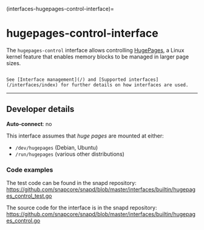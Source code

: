 (interfaces-hugepages-control-interface)=
# hugepages-control-interface

The `hugepages-control` interface allows controlling [HugePages](https://www.kernel.org/doc/Documentation/vm/hugetlbpage.txt), a Linux kernel feature that enables memory blocks to be managed in larger page sizes.

```{tip}

See [Interface management](/) and [Supported interfaces](/interfaces/index) for further details on how interfaces are used.
```

---

<h2 id='heading--dev-details'>Developer details </h2>

**Auto-connect**: no

This interface assumes that _huge pages_ are mounted at either:
- `/dev/hugepages` (Debian, Ubuntu)
- `/run/hugepages` (various other distributions)

### Code examples

The test code can be found in the snapd repository: https://github.com/snapcore/snapd/blob/master/interfaces/builtin/hugepages_control_test.go

The source code for the interface is in the snapd repository: https://github.com/snapcore/snapd/blob/master/interfaces/builtin/hugepages_control.go

